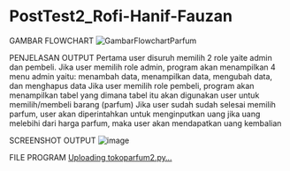 # PostTest2_Rofi-Hanif-Fauzan
GAMBAR FLOWCHART
![GambarFlowchartParfum](https://github.com/Rofi-Hanif-Fauzan/PostTest2_Rofi-Hanif-Fauzan/assets/144798359/1171952a-7882-4e16-b41b-24aa719d4a12)

PENJELASAN OUTPUT
Pertama user disuruh memilih 2 role yaite admin dan pembeli.
Jika user memilih role admin, program akan menampilkan 4 menu admin yaitu: menambah data, menampilkan data, mengubah data, dan menghapus data
Jika user memilih role pembeli, program akan menampilkan tabel yang dimana tabel itu akan digunakan user untuk memilih/membeli barang (parfum)
Jika user sudah sudah selesai memilih parfum, user akan diperintahkan untuk menginputkan uang
jika uang melebihi dari harga parfum, maka user akan mendapatkan uang kembalian

SCREENSHOT OUTPUT
![image](https://github.com/Rofi-Hanif-Fauzan/PostTest2_Rofi-Hanif-Fauzan/assets/144798359/e8988752-259f-457c-85f7-a44669c1738d)

FILE PROGRAM
[Uploading tokoparfum2.py…]()
